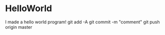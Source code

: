 # HelloWorld
I made a hello world program!
git add -A
git commit -m "comment"
git push origin master